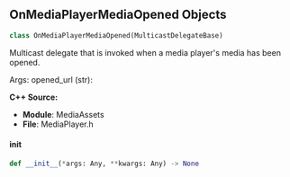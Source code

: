 ## OnMediaPlayerMediaOpened Objects

```python
class OnMediaPlayerMediaOpened(MulticastDelegateBase)
```

Multicast delegate that is invoked when a media player's media has been opened.

Args:
    opened_url (str):

**C++ Source:**

- **Module**: MediaAssets
- **File**: MediaPlayer.h

<a id="unreal.OnMediaPlayerMediaOpened.__init__"></a>

#### __init__

```python
def __init__(*args: Any, **kwargs: Any) -> None
```

<a id="unreal.OnMediaPlayerMediaOpenFailed"></a>
